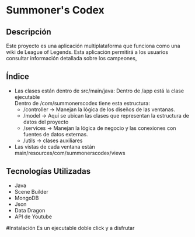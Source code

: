 # Summoner's Codex

## Descripción
Este proyecto es una aplicación multiplataforma que funciona como una wiki de League of Legends. Esta aplicación permitirá a los usuarios consultar información detallada sobre los campeones, 

## Índice
- Las clases están dentro de src/main/java:
  Dentro de /app está la clase ejecutable  
  Dentro de /com/summonerscodex tiene esta estructura:
    - /controller -> Manejan la lógica de los diseños de las ventanas.
    - /model -> Aquí se ubican las clases que representan la estructura de datos del proyecto
    - /services -> Manejan la lógica de negocio y las conexiones con fuentes de datos externas.
    - /utils  -> clases auxiliares
- Las vistas de cada ventana están main/resources/com/summonerscodex/views


## Tecnologías Utilizadas
- Java
- Scene Builder
- MongoDB
- Json
- Data Dragon
- API de Youtube 


#Instalación
Es un ejecutable doble click y a disfrutar
